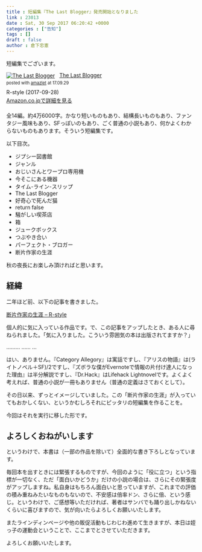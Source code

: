 ```yaml
---
title : 短編集『The Last Blogger』発売開始となりました
link : 23013
date : Sat, 30 Sep 2017 06:20:42 +0000
categories : ["告知"]
tags : []
draft : false
author : 倉下忠憲
---
```


短編集でございます。

<div class="amazlet-box" style="margin-bottom:20px;"><div class="amazlet-image" style="float:left;margin:0px 12px 1px 0px;"><a href="http://www.amazon.co.jp/exec/obidos/ASIN/B0761ZP974/rashita1000-22/ref=nosim/" name="amazletlink" target="_blank"><img src="https://images-fe.ssl-images-amazon.com/images/I/4116pH0vPrL._SL160_.jpg" alt="The Last Blogger" style="border: none;" /></a></div><div class="amazlet-info" style="line-height:120%; margin-bottom: 10px"><div class="amazlet-name" style="margin-bottom:10px;line-height:120%"><a href="http://www.amazon.co.jp/exec/obidos/ASIN/B0761ZP974/rashita1000-22/ref=nosim/" name="amazletlink" target="_blank">The Last Blogger</a><div class="amazlet-powered-date" style="font-size:80%;margin-top:5px;line-height:120%">posted with <a href="http://www.amazlet.com/" title="amazlet" target="_blank">amazlet</a> at 17.09.29</div></div><div class="amazlet-detail">R-style (2017-09-28)<br /></div><div class="amazlet-sub-info" style="float: left;"><div class="amazlet-link" style="margin-top: 5px"><a href="http://www.amazon.co.jp/exec/obidos/ASIN/B0761ZP974/rashita1000-22/ref=nosim/" name="amazletlink" target="_blank">Amazon.co.jpで詳細を見る</a></div></div></div><div class="amazlet-footer" style="clear: left"></div></div>

全14編。約4万6000字。かなり短いものもあり、結構長いものもあり、ファンタジー風味もあり、SFっぽいのもあり、ごく普通の小説もあり、何かよくわからないものもあります。そういう短編集です。

以下目次。

<ul>
<li>ジプシー図書館</li>
<li>ジャンル</li>
<li>おじいさんとワープロ専用機</li>
<li>今そこにある機器</li>
<li>タイム-ライン-スリップ</li>
<li>The Last Blogger</li>
<li>好奇心で死んだ猫</li>
<li>return false</li>
<li>騒がしい喫茶店</li>
<li>箱</li>
<li>ジュークボックス</li>
<li>つぶやき合い</li>
<li>パーフェクト・ブロガー</li>
<li>断片作家の生涯</li>
</ul>

秋の夜長にお楽しみ頂ければと思います。

<h2>経緯</h2>

二年ほど前、以下の記事を書きました。

<a href="https://rashita.net/blog/?p=17344">断片作家の生涯 – R-style</a>

個人的に気に入っている作品です。で、この記事をアップしたとき、ある人に尋ねられました。「気に入りました。こういう雰囲気の本は出版されてますか？」


………
……
…

はい、ありません。『Category Allegory』は寓話ですし、『アリスの物語』は(ライトノベル＋SF)/2ですし、『ズボラな僕がEvernoteで情報の片付け達人になった理由』は半分解説ですし、『Dr.Hack』はLifehack Lightnovelです。よくよく考えれば、普通の小説が一冊もありません（普通の定義はさておくとして）。

その日以来、ずっとイメージしていました。この「断片作家の生涯」が入っていてもおかしくない、というかむしろそれにピッタリの短編集を作ることを。

今回はそれを実行に移した形です。

<h2>よろしくおねがいします</h2>

というわけで、本書は（一部の作品を除いて）全面的な書き下ろしとなっています。

毎回本を出すときには緊張するものですが、今回のように「役に立つ」という指標が一切なく、ただ「面白いかどうか」だけの小説の場合は、さらにその緊張度がアップしますね。私自身はもちろん面白いと思っていますが、これまでの評価の積み重ねみたいなものもないので、不安感は倍率ドン、さらに倍、という感じ。というわけで、ご感想等いただければ、著者はサンバでも踊り出しかねないくらいに喜びますので、気が向いたらよろしくお願いいたします。

またラインディンページや他の販促活動もじわじわ進めて生きますが、本日は姪っ子の運動会ということで、ここまでとさせていただきます。

よろしくお願いいたします。

